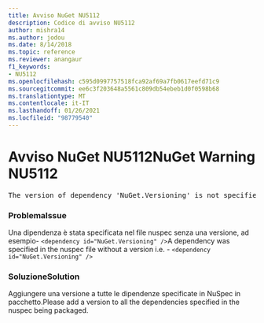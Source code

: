 ```yaml
---
title: Avviso NuGet NU5112
description: Codice di avviso NU5112
author: mishra14
ms.author: jodou
ms.date: 8/14/2018
ms.topic: reference
ms.reviewer: anangaur
f1_keywords:
- NU5112
ms.openlocfilehash: c595d0997757518fca92af69a7fb0617eefd71c9
ms.sourcegitcommit: ee6c3f203648a5561c809db54ebeb1d0f0598b68
ms.translationtype: MT
ms.contentlocale: it-IT
ms.lasthandoff: 01/26/2021
ms.locfileid: "98779540"
---
```

# <a name="nuget-warning-nu5112"></a><span data-ttu-id="5f7f1-103">Avviso NuGet NU5112</span><span class="sxs-lookup"><span data-stu-id="5f7f1-103">NuGet Warning NU5112</span></span>
<pre>The version of dependency 'NuGet.Versioning' is not specified. Specify the version of dependency and rebuild your package.</pre>

### <a name="issue"></a><span data-ttu-id="5f7f1-104">Problema</span><span class="sxs-lookup"><span data-stu-id="5f7f1-104">Issue</span></span>

<span data-ttu-id="5f7f1-105">Una dipendenza è stata specificata nel file nuspec senza una versione, ad esempio- `<dependency id="NuGet.Versioning" />`</span><span class="sxs-lookup"><span data-stu-id="5f7f1-105">A dependency was specified in the nuspec file without a version i.e. - `<dependency id="NuGet.Versioning" />`</span></span>


### <a name="solution"></a><span data-ttu-id="5f7f1-106">Soluzione</span><span class="sxs-lookup"><span data-stu-id="5f7f1-106">Solution</span></span>

<span data-ttu-id="5f7f1-107">Aggiungere una versione a tutte le dipendenze specificate in NuSpec in pacchetto.</span><span class="sxs-lookup"><span data-stu-id="5f7f1-107">Please add a version to all the dependencies specified in the nuspec being packaged.</span></span>

